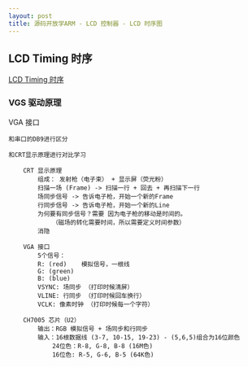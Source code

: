 ```yaml
---
layout: post
title: 源码开放学ARM - LCD 控制器 - LCD 时序图
---
```


## LCD Timing 时序
	
	
[LCD Timing 时序](http://img.dnbcw.info/20101110/oyro2422821.png)


### VGS 驱动原理
VGA 接口

	和串口的DB9进行区分
	
	和CRT显示原理进行对比学习
	
		CRT 显示原理
			组成： 发射枪（电子束） + 显示屏（荧光粉）
			扫描一场 (Frame) -> 扫描一行 + 回去 + 再扫描下一行
			场同步信号 -> 告诉电子枪，开始一个新的Frame
			行同步信号 -> 告诉电子枪，开始一个新的Line
			为何要有同步信号？需要 因为电子枪的移动是时间的。
				（磁场的转化需要时间，所以需要定义时间参数）
			消隐
	
		VGA 接口 
			5个信号：
			R: (red)  	模拟信号，一根线
			G: (green) 
			B: (blue) 
			VSYNC: 场同步 （打印时候清屏）
			VLINE: 行同步 （打印时候回车换行）
			VCLK: 像素时钟 （打印时候每一个字符）
	
		CH7005 芯片（U2）
			输出：RGB 模拟信号 + 场同步和行同步
			输入：16根数据线 (3-7, 10-15, 19-23) - (5,6,5)组合为16位颜色
				24位色：R-8, G-8, B-8 (16M色)
				16位色: R-5, G-6, B-5 (64K色)
				数字颜色信息(16位)，接在数据总线上。
			输入：IIC 总线 (IICSDA, IICSCLK)
				最终连接到了 S3C2410 芯片的 IIC 总线上
				控制信号的传递，用来初始化CH7005芯片。
			作用：就是把CPU输出的数字颜色转化为 VGA显示器能够接收的模拟信号
	
	
		S3C2410 芯片
			LCD 控制器 -> Signals -> (数字数据) CH7005 -> (模拟数据) VGA Interface 
	
			工作集中在两个部分： 
				LCD 控制器驱动 - (S3c2410 芯片手册)
				IIC 总线驱动-(2410芯片手册) - (CH7005初始化) (7005数据手册)
	
	
### LCD 控制器
	参考 2410 芯片数据手册 15章 LCD Controller P367
	#1 基本概念
	什么是 LCD 控制器(controller)?
	什么是 LCD 驱动器(Driver)？
	什么是 帧缓冲 (Frame Buffer) ?  
	The LCD controller in the S3C2410A consists of the logic for transferring LCD image data from a video buffer located in system memory to an external LCD driver.
	
	如果分辨率是 640 * 480 = 307200 (30万个像素才能组成一帧)
	如果每个像素有两种表示方式 (24bit 和 16bit), 
	24bit:  30万*3bytes=900000 bytes (900K)
	16bit:  30万*2bytes=600000 bytes (600K)，
	一般来说，只有放到 SDRAM 外部存储中，才有可能。（片内SRAM = 4K，放不下）
	
	LCD 驱动器一般是和 LCD的屏一起卖的。
	
	#2 工作参数
	LCD 控制器的主要工作参数有哪些？
	1. 行 和 列各有多少像素 (分辨率)   640列 * 480行
	2. 一个像素是1bit/2bit/4bit/8bit/16bit/24bit  (在帧缓冲区里，一个像素占多少bit)
	3. 接口时序 (interface timing) 一组时间参数（多个）
	4. 刷新频率 (确定了场同步信号多久来一个, 行同步信号多久来一个，位时钟是多久？)
	
	#3 信号描述
	LCD 控制器驱动管脚 Signal (LCD Interface Signals)
	VSYNC:	场同步 VFRAME
	HSYNC:  行同步 VLINE
	VCLK:	像素时钟 
	VD[23:0]: 数据线 (RGB)
	LCD_PWREN:  电源使能
	
	#4 内部结构
	LCD 内部结构框图：
	REGBANK：特殊功能寄存器 （进行配置和驱动编程）
	LCDCDMA：从FB把数据传送到内部
	VIDPRCS：从DMA来的数据进行格式转换
	TIMEGEN：通过获得REG寄存器的Timing配置信息，产生相应的时钟信号
	
	#5 时序
	TFT LCD Timing Example：
	
	LINEVAL： 479 + 1
	VSPW:  Width 场同步信号的宽度，在这个时间宽度内，留给电子枪回到屏幕的左上角位置就绪
	VBPD： Back 后肩
	VFPD:  Front 前肩
	
	HOZVAL： 639 + 1
	HSPW:  Width 行同步信号的宽度，在这个时间宽度内，留给电子枪回到屏幕的下一行起始位置就绪
	HBPD： Back 后肩
	HFPD:  Front 前肩
	
	#6 SFR (LCD CONTROLLER SPECIAL REGISTERS)
	2410 pdf P59 LCD SFR 总表
	P392 SFR 细节配置位：
	LCDCON1：使能Enable，BPP(bit/pixel)，MODE (TFT), VCLK (CLOCK)
	LCDCON2: V Timing (场/行)
	LCDCON3: H Timing (行/像素)
	LCDCON4: H Timing
	LCDCON5: Enable (交换), Polarity (同步脉冲极性反转)
	
	LCDSADDR1：FB_ADDR >> 1
	LCDSADDR2：LCDBASEL
	LCDSADDR3：OFFSIZE	PAGEWIDTH
	

[上一节](ch12-2.html)  |  [目录索引](../index.html)  |  [下一节](chp12-4.html)
